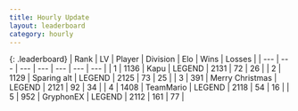 ```yaml
---
title: Hourly Update
layout: leaderboard
category: hourly
---
```


{: .leaderboard}
| Rank | LV | Player | Division | Elo | Wins | Losses |
| --- | --- | --- | --- | --- | --- | --- |
| <span data-change="0">1</span> | 1136 | <span title="ID: 204953">Kapu</span> | LEGEND | <span data-change="0">2131</span> | <span data-change="0">72</span> | <span data-change="0">26</span> |
| <span data-change="2">2</span> | 1129 | <span title="ID: 203132">Sparing alt</span> | LEGEND | <span data-change="12">2125</span> | <span data-change="2">73</span> | <span data-change="0">25</span> |
| <span data-change="-1">3</span> | 391 | <span title="ID: 382502">Merry Christmas</span> | LEGEND | <span data-change="0">2121</span> | <span data-change="0">92</span> | <span data-change="0">34</span> |
| <span data-change="-1">4</span> | 1408 | <span title="ID: 164871">TeamMario</span> | LEGEND | <span data-change="0">2118</span> | <span data-change="0">54</span> | <span data-change="0">16</span> |
| <span data-change="0">5</span> | 952 | <span title="ID: 315148">GryphonEX</span> | LEGEND | <span data-change="0">2112</span> | <span data-change="0">161</span> | <span data-change="0">77</span> |
